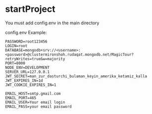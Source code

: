 # startProject

You must add config.env in the main directory

config.env Example:

```node
PASSWORD=root123456
LOGIN=root
DATABASE=mongodb+srv://<username>:<password>@clustermironshoh.rudaqat.mongodb.net/MagicTour?retryWrites=true&w=majority
PORT=8000
NODE_ENV=DEVELOPMENT
SERVER_URL=127.0.0.1
JWT_SECRET=man_zur_dasturchi_bulaman_keyin_amerika_ketamiz_kalla
JWT_EXPIRES_IN=1d
JWT_COOKIE_EXPIRES_IN=1

EMAIL_HOST=smtp.gmail.com
EMAIL_PORT=465
EMAIL_USER=Your email login
EMAIL_PASS=your email password
```
